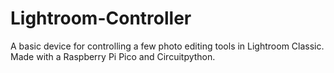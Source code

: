# Lightroom-Controller
A basic device for controlling a few photo editing tools in Lightroom Classic. Made with a Raspberry Pi Pico and Circuitpython.
